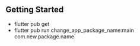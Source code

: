 ## Getting Started

- flutter pub get
- flutter pub run change_app_package_name:main com.new.package.name
